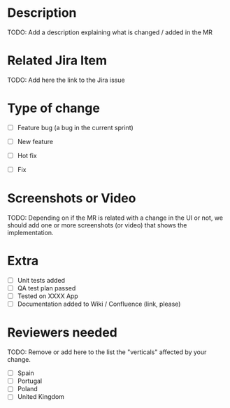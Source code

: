# Description 

TODO: Add a description explaining what is changed / added in the MR

# Related Jira Item

TODO: Add here the link to the Jira issue

# Type of change

- [ ] Feature bug (a bug in the current sprint)
- [ ] New feature
- [ ] Hot fix
- [ ] Fix


# Screenshots or Video

TODO: Depending on if the MR is related with a change in the UI or not, we should add one or more screenshots (or video) that shows the implementation.

# Extra 

- [ ] Unit tests added
- [ ] QA test plan passed
- [ ] Tested on XXXX App
- [ ] Documentation added to Wiki / Confluence (link, please)

# Reviewers needed

TODO: Remove or add here to the list the "verticals" affected by your change.

- [ ] Spain
- [ ] Portugal
- [ ] Poland
- [ ] United Kingdom